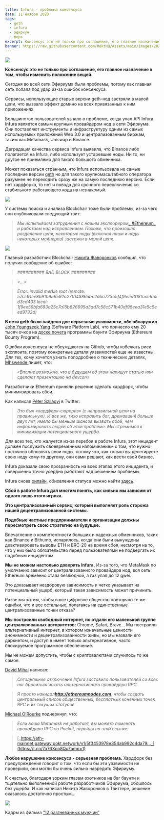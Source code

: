 ```yaml
---
title: Infura - проблема консенсуса
date: 11 ноября 2020
tags:
  - geth
  - infura
  - эфириум
  - форк
excerpt: Консенсус это не только про соглашение, его главное назначение в том, чтобы изменить положение вещей. Сегодня во всей сети Эфириума были проблемы, потому как главная сеть попала под удар из-за ошибок консенсуса.
banner: https://raw.githubusercontent.com/RektHQ/Assets/main/images/2020/11/12-angry-men-1.jpg
---
```


![](https://raw.githubusercontent.com/RektHQ/Assets/main/images/2020/11/12-angry-men-1.jpg)

**Консенсус это не только про соглашение, его главное назначение в том, чтобы изменить положение вещей.**

Сегодня во всей сети Эфириума были проблемы, потому как главная сеть попала под удар из-за ошибок консенсуса. 

Сервисы, использующие старые версии geth-нод застряли в малой цепи, что вызвало эффект домино на всех привязанных к ним приложениях.

Большинство пользователей узнало о проблеме, когда упал API Infura. Infura является самым крупным провайдером нод в сети Эфириума. Они поставляют инструменты и инфраструктуру одним из самых используемых приложений Web 3.0 и централизованным биржам, таким как Metamask, Uniswap и Binance.

Деградация качества сервиса Infura выявила, что Binance либо полагается на Infura, либо использует устаревшие ноды. Ни то, ни другое не приемлемо для такого большого обменника.

Может показаться странным, что Infura использовала не самые последние версии [geth](https://geth.ethereum.org/downloads/) но для такого крупномасштабного оператора разумнее не переходить сразу же на самую последнюю версию. Если нет хардфорка, то нет и повода для срочного переключения со стабильного работающего кода на незнакомый.

![](https://raw.githubusercontent.com/RektHQ/Assets/main/images/2020/11/add3dbfcb32773693acdf1699dc73e8f.png)

У системы поиска и анализа Blockchair тоже были проблемы, из-за чего они опубликовали следующий твит:  

> _Мы испытываем затруднения с нашим эксплорером_[_ #Ethereum_](https://twitter.com/hashtag/Ethereum?src=hashtag_click) _и работаем над исправлением. Похоже, что произошло разделение цепи, некоторые ноды (включая наши и ноды некоторых майнеров) застряли в малой цепи._

![](https://raw.githubusercontent.com/RektHQ/Assets/main/images/2020/11/Emh9J7sW8AEB_FT.jpg)

Главный разработчик Blockchair [Никита Жаворонков](https://twitter.com/nikzh/status/1326455533927329792?s=20) сообщил, что получил сообщение об ошибке:

> _########## BAD BLOCK #########_

> _<…>_

> _Error: invalid merkle root (remote: 57cc91ee8b91b956592a27b14386abc2aba723b5f4f9e5d3181ace6b5d3cd433 local: 1f9ee59bfa683a25c7a15b626995a3ad7c58c571b40df96eea31e5c5eed9732d)_

**В сети geth было найдено две серьезные уязвимости, обе обнаружил** [John Youngseok Yang](https://github.com/johnyangk) (Software Platform Lab), что принесло ему 20 тысяч очков на [доске почета](https://bounty.ethereum.org/) программы баунти Эфириума (Ethereum Bounty Program).

Ошибки консенсуса не обсуждаются на Github, чтобы избежать риск эксплоита, поэтому конкретные детали уязвимостей еще не известны.  Для тех, кому хочется узнать поподробнее о технических деталях, [Mhswende ](https://twitter.com/mhswende/status/1326489526450221056?s=20)пишет, что:

> _«Вполне возможно, что в будущем об этом напишут статью или сделают презентацию на devcon»_

Разработчики Ethereum приняли решение сделать хардфорк, чтобы минимизировать сбои.

Как написал [Péter Szilágyi](https://twitter.com/peter_szilagyi/status/1326476649278414850?s=20) в Twitter:

> _Это был «хардфорк-сюрприз» (с неправильной цепи на правильную). И все же, тихо исправить баг, дремавший больше двух лет, имело бы меньше шансов вызвать сбой, чем информировать людей об этой проблеме. Мы стремимся к минимизации потенциального ущерба._

Для всех тех, кто жалуется из-за перебоя в работе Infura, этот инцидент должен послужить своевременным напоминанием о том, что нужно постоянно обновлять свои ноды, потому что, как только вы делегируете свою ноду кому-то другому, они сами решают, как вести свой бизнес.

Infura доказали свою прозрачность на всех этапах этого инцидента, и совершенно точно усердно работают над решением проблемы.

Infura снова [онлайн](https://forkmon.ethdevops.io/), обновления статуса можно найти [здесь](https://status.infura.io/).

**Сбой в работе Infura дал многим понять, как сильно мы зависим от одного лишь этого игрока.**

**Это централизованный сервис, который выполняет роль сторожа нашей децентрализованной системы.**

**Подобные частные предприниматели и организации должны пересмотреть свою стратегию на будущее.**

Впечатление о компетентности больших и надежных обменников, таких как Binance и Bithumb, испарилось, когда они были вынуждены деактивировать выводы ETH и ERC-20 на время сбоя, несмотря на то, что у них было обязательство перед пользователями не подвергать их подобным инцидентам. 

**Мы не можем настолько доверять Infura.**  Из-за того, что MetaMask по умолчанию зависит от централизованного провайдера нод, вся сеть Ethereum временно стала безлюдной, а газ упал до 12 gwei.  

Это доказывает нездоровую зависимость и четко указывает на потенциальный ущерб, который такая зависимость может причинить.

Разве мы хотим, чтобы наше цифровое общество повторяло те же ошибки, что и все остальные, полагаясь на единственные централизованные точки отказа? 

**Мы построили свободный интернет, но отдали его маленькой группе централизованных авторитетов:** Chrome, Safari, Brave... Мы построили альтернативный интернет, в котором изначальные ценности анонимности и децентрализованности живы, но мы назвали его даркнетом, и доступ в имеет только альтернативное, часто блокируемое программное обеспечение.

Мы не можем допустить, чтобы с криптовалютами случилось то же самое.

[David Mihal](https://twitter.com/dmihal/status/1326520031379853313?s=20) написал:

> _Сегодняшнее отключение Infura заставило пользователей со всех ног броситься искать альтернативного провайдера RPC._

> _Я просто накидал_[**_http://ethereumnodes.com_**](https://ethereumnodes.com/), _чтобы создать центральный список общественных, бесплатных конечных точек RPC и их текущих статусов._

[Michael O’Rourke](https://twitter.com/o_rourke/status/1326509249825038336?s=20) подчеркнул, что:

> _Если ваша Metamask не работает, вы можете поменять провайдера RPC на Pocket, перейдя по этой ссылке:_

> [_https://eth-mainnet.gateway.pokt.network/v1/5f3453978e354ab992c4da79…_](https://t.co/7a76Xoo8Qu?amp=1)

**Любое нарушение консенсуса - серьезная проблема.** Хардфорк без предупреждения говорит о том, что если бы эти уязвимости не проверили, они могли бы очень сильно навредить Эфириуму.

К счастью, благодаря зорким глазам охотников на баг баунти и тщательно выполненной работе разработчиков Эфириума, обошлось без ущерба. И как написал Никита Жаворонков в Твиттере, решение оказалось достаточно простым... 

![](https://raw.githubusercontent.com/RektHQ/Assets/main/images/2020/11/end2.jpg)

Кадры из фильма [“12 разгневанных мужчин”](https://www.imdb.com/title/tt0050083/)
